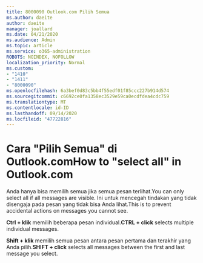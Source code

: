 ```yaml
---
title: 8000090 Outlook.com Pilih Semua
ms.author: daeite
author: daeite
manager: joallard
ms.date: 04/21/2020
ms.audience: Admin
ms.topic: article
ms.service: o365-administration
ROBOTS: NOINDEX, NOFOLLOW
localization_priority: Normal
ms.custom:
- "1410"
- "1411"
- "8000090"
ms.openlocfilehash: 6a3bef0d83c5bb4f55edf01f85ccc227b914d574
ms.sourcegitcommit: c6692ce0fa1358ec3529e59ca0ecdfdea4cdc759
ms.translationtype: MT
ms.contentlocale: id-ID
ms.lasthandoff: 09/14/2020
ms.locfileid: "47722816"
---
```

# <a name="how-to-select-all-in-outlookcom"></a><span data-ttu-id="3d397-102">Cara "Pilih Semua" di Outlook.com</span><span class="sxs-lookup"><span data-stu-id="3d397-102">How to "select all" in Outlook.com</span></span>

<span data-ttu-id="3d397-103">Anda hanya bisa memilih semua jika semua pesan terlihat.</span><span class="sxs-lookup"><span data-stu-id="3d397-103">You can only select all if all messages are visible.</span></span> <span data-ttu-id="3d397-104">Ini untuk mencegah tindakan yang tidak disengaja pada pesan yang tidak bisa Anda lihat.</span><span class="sxs-lookup"><span data-stu-id="3d397-104">This is to prevent accidental actions on messages you cannot see.</span></span>

<span data-ttu-id="3d397-105">**Ctrl + klik** memilih beberapa pesan individual.</span><span class="sxs-lookup"><span data-stu-id="3d397-105">**CTRL + click** selects multiple individual messages.</span></span>

<span data-ttu-id="3d397-106">**Shift + klik** memilih semua pesan antara pesan pertama dan terakhir yang Anda pilih.</span><span class="sxs-lookup"><span data-stu-id="3d397-106">**SHIFT + click** selects all messages between the first and last message you select.</span></span>